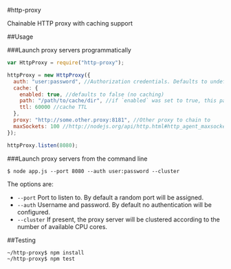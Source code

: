 #http-proxy

Chainable HTTP proxy with caching support

##Usage

###Launch proxy servers programmatically

```javascript
var HttpProxy = require("http-proxy");

httpProxy = new HttpProxy({
  auth: "user:password", //Authorization credentials. Defaults to undefined (no authorization required)
  cache: {
    enabled: true, //defaults to false (no caching)
    path: "/path/to/cache/dir", //if `enabled` was set to true, this path must be specified, otherwise, an Error will be thrown.
    ttl: 60000 //cache TTL
  },
  proxy: "http://some.other.proxy:8181", //Other proxy to chain to
  maxSockets: 100 //http://nodejs.org/api/http.html#http_agent_maxsockets, defaults to Infinity
});

httpProxy.listen(8080);
```

###Launch proxy servers from the command line

```
$ node app.js --port 8080 --auth user:password --cluster
```

The options are:

- `--port` Port to listen to. By default a random port will be assigned.<br/>
- `--auth` Username and password. By default no authentication will be configured.<br/>
- `--cluster` If present, the proxy server will be clustered according to the number of available CPU cores.

##Testing

```bash
~/http-proxy$ npm install
~/http-proxy$ npm test
```
